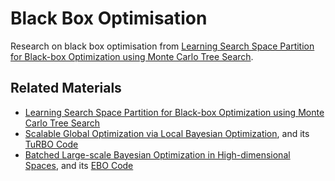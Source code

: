 # Black Box Optimisation

Research on black box optimisation from [Learning Search Space Partition for Black-box Optimization using Monte Carlo Tree Search].

## Related Materials

* [Learning Search Space Partition for Black-box Optimization using Monte Carlo Tree Search]
* [Scalable Global Optimization via Local Bayesian Optimization], and its [TuRBO Code]
* [Batched Large-scale Bayesian Optimization in High-dimensional Spaces], and its [EBO Code]

[Learning Search Space Partition for Black-box Optimization using Monte Carlo Tree Search]: https://arxiv.org/pdf/2007.00708.pdf
[Scalable Global Optimization via Local Bayesian Optimization]: https://arxiv.org/pdf/1910.01739.pdf
[Batched Large-scale Bayesian Optimization in High-dimensional Spaces]: https://arxiv.org/pdf/1706.01445.pdf
[TUrBO Code]: https://github.com/uber-research/TuRBO
[EBO Code]: https://github.com/zi-w/Ensemble-Bayesian-Optimization
